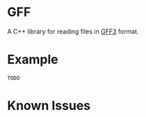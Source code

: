# GFF

A C++ library for reading files in [GFF3](http://www.sequenceontology.org/gff3.shtml) format.

# Example

    TODO

# Known Issues
